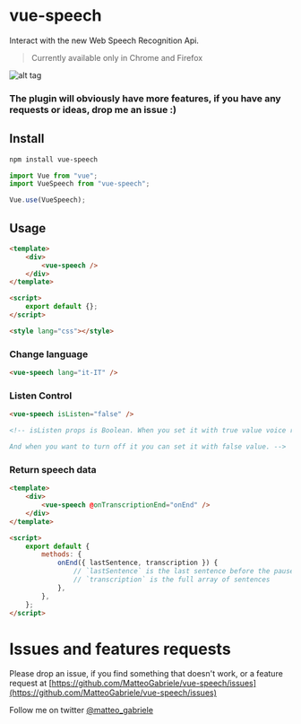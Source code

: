 # vue-speech

Interact with the new Web Speech Recognition Api.

> Currently available only in Chrome and Firefox

![alt tag](https://raw.githubusercontent.com/MatteoGabriele/vue-speech/master/example.gif)

### The plugin will obviously have more features, if you have any requests or ideas, drop me an issue :)

## Install

```bash
npm install vue-speech
```

```js
import Vue from "vue";
import VueSpeech from "vue-speech";

Vue.use(VueSpeech);
```

## Usage

```html
<template>
	<div>
		<vue-speech />
	</div>
</template>

<script>
	export default {};
</script>

<style lang="css"></style>
```

### Change language

```html
<vue-speech lang="it-IT" />
```

### Listen Control

```html
<vue-speech isListen="false" />

<!-- isListen props is Boolean. When you set it with true value voice recog will listen what you say. 

And when you want to turn off it you can set it with false value. -->
```

### Return speech data

```html
<template>
	<div>
		<vue-speech @onTranscriptionEnd="onEnd" />
	</div>
</template>

<script>
	export default {
		methods: {
			onEnd({ lastSentence, transcription }) {
				// `lastSentence` is the last sentence before the pause
				// `transcription` is the full array of sentences
			},
		},
	};
</script>
```

# Issues and features requests

Please drop an issue, if you find something that doesn't work, or a feature request at [https://github.com/MatteoGabriele/vue-speech/issues](https://github.com/MatteoGabriele/vue-speech/issues)

Follow me on twitter [@matteo_gabriele](https://twitter.com/matteo_gabriele)
